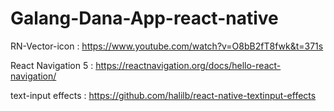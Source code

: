 # Galang-Dana-App-react-native

RN-Vector-icon : https://www.youtube.com/watch?v=O8bB2fT8fwk&t=371s


React Navigation 5 : https://reactnavigation.org/docs/hello-react-navigation/


text-input effects : https://github.com/halilb/react-native-textinput-effects
